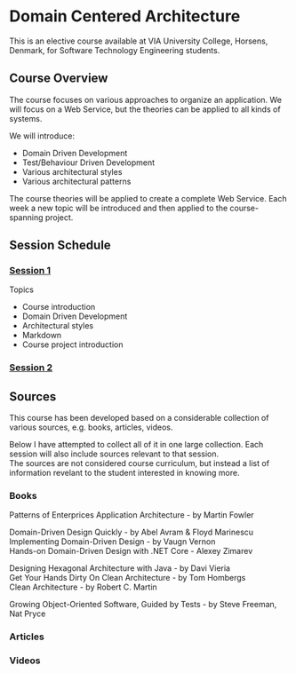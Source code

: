 # Domain Centered Architecture

This is an elective course available at VIA University College, Horsens, Denmark, for Software Technology Engineering students.

## Course Overview
The course focuses on various approaches to organize an application. We will focus on a Web Service, but the theories can be applied to all kinds of systems.

We will introduce:
* Domain Driven Development
* Test/Behaviour Driven Development
* Various architectural styles
* Various architectural patterns

The course theories will be applied to create a complete Web Service. Each week a new topic will be introduced and then applied to the course-spanning project.


## Session Schedule

### [Session 1](Session1/Session%201%20overview.md)

Topics
* Course introduction
* Domain Driven Development
* Architectural styles
* Markdown
* Course project introduction

### [Session 2]()



## Sources
This course has been developed based on a considerable collection of various sources, e.g. books, articles, videos.


Below I have attempted to collect all of it in one large collection. Each session will also include sources relevant to that session.\
The sources are not considered course curriculum, but instead a list of information revelant to the student interested in knowing more.


### Books
Patterns of Enterprices Application Architecture - by Martin Fowler

Domain-Driven Design Quickly - by Abel Avram & Floyd Marinescu\
Implementing Domain-Driven Design - by Vaugn Vernon\
Hands-on Domain-Driven Design with .NET Core - Alexey Zimarev

Designing Hexagonal Architecture with Java - by Davi Vieria\
Get Your Hands Dirty On Clean Architecture - by Tom Hombergs\
Clean Architecture - by Robert C. Martin

Growing Object-Oriented Software, Guided by Tests - by Steve Freeman, Nat Pryce


### Articles


### Videos
